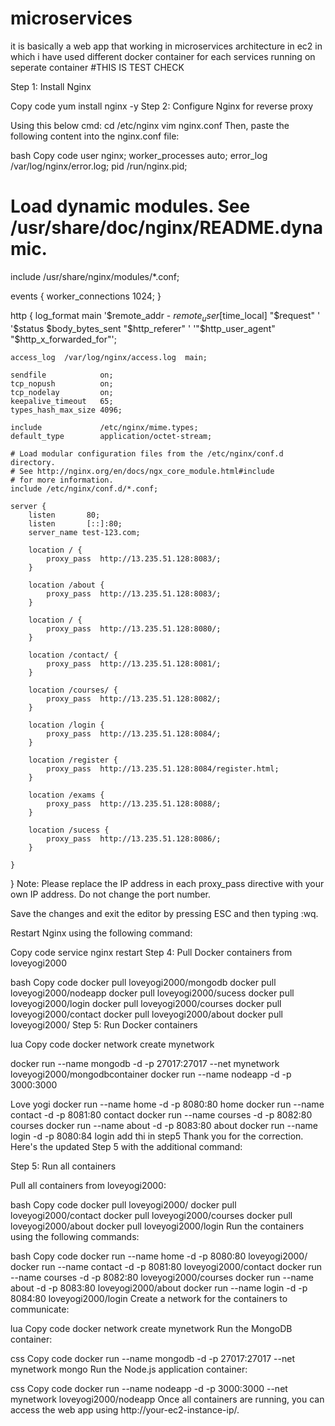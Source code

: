 # microservices
it is basically a web app that working in microservices architecture in ec2 in which i have used different docker container for each services running on seperate container
#THIS IS TEST CHECK

Step 1: Install Nginx

Copy code
yum install nginx -y
Step 2: Configure Nginx for reverse proxy

Using this below cmd:
cd /etc/nginx
vim nginx.conf
Then, paste the following content into the nginx.conf file:

bash
Copy code
user nginx;
worker_processes auto;
error_log /var/log/nginx/error.log;
pid /run/nginx.pid;

# Load dynamic modules. See /usr/share/doc/nginx/README.dynamic.
include /usr/share/nginx/modules/*.conf;

events {
    worker_connections 1024;
}

http {
    log_format  main  '$remote_addr - $remote_user [$time_local] "$request" '
                      '$status $body_bytes_sent "$http_referer" '
                      '"$http_user_agent" "$http_x_forwarded_for"';

    access_log  /var/log/nginx/access.log  main;

    sendfile            on;
    tcp_nopush          on;
    tcp_nodelay         on;
    keepalive_timeout   65;
    types_hash_max_size 4096;

    include             /etc/nginx/mime.types;
    default_type        application/octet-stream;

    # Load modular configuration files from the /etc/nginx/conf.d directory.
    # See http://nginx.org/en/docs/ngx_core_module.html#include
    # for more information.
    include /etc/nginx/conf.d/*.conf;

    server {
        listen       80;
        listen       [::]:80;
        server_name test-123.com;

        location / {
            proxy_pass  http://13.235.51.128:8083/;
        }

        location /about {
            proxy_pass  http://13.235.51.128:8083/;
        }

        location / {
            proxy_pass  http://13.235.51.128:8080/;
        }

        location /contact/ {
            proxy_pass  http://13.235.51.128:8081/;
        }

        location /courses/ {
            proxy_pass  http://13.235.51.128:8082/;
        }

        location /login {
            proxy_pass  http://13.235.51.128:8084/;
        }

        location /register {
            proxy_pass  http://13.235.51.128:8084/register.html;
        }

        location /exams {
            proxy_pass  http://13.235.51.128:8088/;
        }

        location /sucess {
            proxy_pass  http://13.235.51.128:8086/;
        }

    }
}
Note: Please replace the IP address in each proxy_pass directive with your own IP address. Do not change the port number.

Save the changes and exit the editor by pressing ESC and then typing :wq.

Restart Nginx using the following command:

Copy code
service nginx restart
Step 4: Pull Docker containers from loveyogi2000

bash
Copy code
docker pull loveyogi2000/mongodb
docker pull loveyogi2000/nodeapp
docker pull loveyogi2000/sucess
docker pull loveyogi2000/login
docker pull loveyogi2000/courses
docker pull loveyogi2000/contact
docker pull loveyogi2000/about
docker pull loveyogi2000/
Step 5: Run Docker containers

lua
Copy code
docker network create mynetwork

docker run --name mongodb -d -p 27017:27017 --net mynetwork loveyogi2000/mongodbcontainer
docker run --name nodeapp -d -p 3000:3000



Love yogi
docker run --name home -d -p 8080:80 home 
docker run --name contact -d -p 8081:80 contact 
docker run --name courses -d -p 8082:80 courses 
docker run --name about -d -p 8083:80 about
docker run --name login -d -p 8080:84 login
add thi in step5
Thank you for the correction. Here's the updated Step 5 with the additional command:

Step 5: Run all containers

Pull all containers from loveyogi2000:

bash
Copy code
docker pull loveyogi2000/
docker pull loveyogi2000/contact
docker pull loveyogi2000/courses
docker pull loveyogi2000/about
docker pull loveyogi2000/login
Run the containers using the following commands:

bash
Copy code
docker run --name home -d -p 8080:80 loveyogi2000/
docker run --name contact -d -p 8081:80 loveyogi2000/contact
docker run --name courses -d -p 8082:80 loveyogi2000/courses
docker run --name about -d -p 8083:80 loveyogi2000/about
docker run --name login -d -p 8084:80 loveyogi2000/login
Create a network for the containers to communicate:

lua
Copy code
docker network create mynetwork
Run the MongoDB container:

css
Copy code
docker run --name mongodb -d -p 27017:27017 --net mynetwork mongo
Run the Node.js application container:

css
Copy code
docker run --name nodeapp -d -p 3000:3000 --net mynetwork loveyogi2000/nodeapp
Once all containers are running, you can access the web app using http://your-ec2-instance-ip/.

